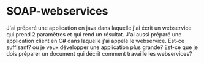 SOAP-webservices
================
J'ai préparé une application en java dans laquelle j'ai écrit un webservice qui prend 2 paramètres et qui rend un résultat. J'ai aussi préparé une application client en C# dans laquelle j'ai appelé le webservice.
Est-ce suffisant? ou je veux développer une application plus grande?
Est-ce que je dois préparer un document qui décrit comment travaille les webservices?
